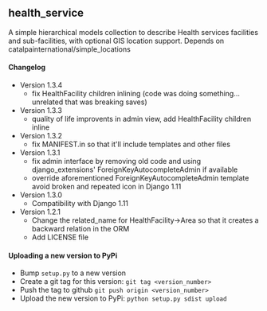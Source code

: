 ## health_service

A simple hierarchical models collection to describe Health services facilities and sub-facilities, with optional GIS location support.
Depends on catalpainternational/simple_locations


#### Changelog

  * Version 1.3.4
    - fix HealthFacility children inlining (code was doing something... unrelated that was breaking saves)
  * Version 1.3.3
    - quality of life improvents in admin view, add HealthFacility children inline
  * Version 1.3.2
    - fix MANIFEST.in so that it'll include templates and other files
  * Version 1.3.1
    - fix admin interface by removing old code and using django_extensions' ForeignKeyAutocompleteAdmin if available
    - override aforementioned ForeignKeyAutocompleteAdmin template avoid broken and repeated icon in Django 1.11 
  * Version 1.3.0
    - Compatibility with Django 1.11
  * Version 1.2.1
    - Change the related_name for HealthFacility->Area so that it creates a backward relation in the ORM
    - Add LICENSE file

#### Uploading a new version to PyPi

  * Bump `setup.py` to a new version
  * Create a git tag for this version: `git tag <version_number>`
  * Push the tag to github `git push origin <version_number>`
  * Upload the new version to PyPi: `python setup.py sdist upload`
